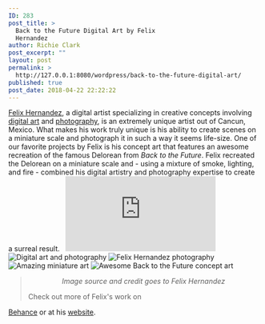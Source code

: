 ```yaml
---
ID: 283
post_title: >
  Back to the Future Digital Art by Felix
  Hernandez
author: Richie Clark
post_excerpt: ""
layout: post
permalink: >
  http://127.0.0.1:8080/wordpress/back-to-the-future-digital-art/
published: true
post_date: 2018-04-22 22:22:22
---
```

<a href="https://www.hernandezdreamphography.com/" target="_blank" rel="noopener">Felix Hernandez</a>, a digital artist specializing in creative concepts involving [digital art][1] and [photography][2], is an extremely unique artist out of Cancun, Mexico. What makes his work truly unique is his ability to create scenes on a miniature scale and photograph it in such a way it seems life-size. One of our favorite projects by Felix is his concept art that features an awesome recreation of the famous Delorean from *Back to the Future*. Felix recreated the Delorean on a miniature scale and - using a mixture of smoke, lighting, and fire - combined his digital artistry and photography expertise to create a surreal result.   <iframe width="300" height="150" src="https://www.youtube.com/embed/IP6jKF_kz4g" frameborder="0" allow="autoplay; encrypted-media" allowfullscreen="allowfullscreen"></iframe> <img src="http://127.0.0.1:8080/wordpress/wp-content/uploads/2018/04/digital-art-photography.jpg" alt="Digital art and photography" class="" /> <img src="http://127.0.0.1:8080/wordpress/wp-content/uploads/2018/04/felix-hernandez-art.jpg" alt="Felix Hernandez photography" class="" /> <img src="http://127.0.0.1:8080/wordpress/wp-content/uploads/2018/04/amazing-miniature-art.jpg" alt="Amazing miniature art" class="" /> <img src="http://127.0.0.1:8080/wordpress/wp-content/uploads/2018/04/awesome-back-to-the-future-art.jpg" alt="Awesome Back to the Future concept art" class="" /> 
> <p style="text-align: center;">
>   <em>Image source and credit goes to Felix Hernandez </em>
> </p> Check out more of Felix's work on 

<a href="https://www.behance.net/HDreamphography" target="_blank" rel="noopener">Behance</a> or at his <a href="http://www.hernandezdreamphography.com/" target="_blank" rel="noopener">website</a>.

 [1]: http://127.0.0.1:8080/wordpress/topics/design/digital-art/
 [2]: http://127.0.0.1:8080/wordpress/topics/photography/